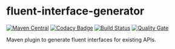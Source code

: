 # fluent-interface-generator
[![Maven Central](https://img.shields.io/maven-central/v/net.vergien.fig/fluent-interface-generator-maven-plugin.svg?maxAge=2592000)]() [![Codacy Badge](https://api.codacy.com/project/badge/Grade/f712951f2e3841a6bcb214b062ff74e1)](https://www.codacy.com/app/dve/fluent-interface-generator?utm_source=github.com&amp;utm_medium=referral&amp;utm_content=dve/fluent-interface-generator&amp;utm_campaign=Badge_Grade) [![Build Status](https://travis-ci.org/dve/fluent-interface-generator.svg?branch=master)](https://travis-ci.org/dve/fluent-interface-generator) [![Quality Gate](http://sonarqube.com/api/badges/gate?key=net.vergien.fig:fluent-interface-generator-parent)](http://sonarqube.com/dashboard/index/net.vergien.fig:fluent-interface-generator-parent)

Maven plugin to generate fluent interfaces for existing APIs.

